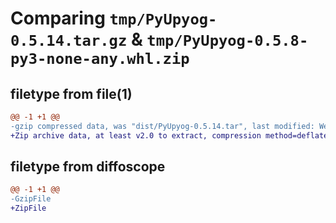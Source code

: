 # Comparing `tmp/PyUpyog-0.5.14.tar.gz` & `tmp/PyUpyog-0.5.8-py3-none-any.whl.zip`

## filetype from file(1)

```diff
@@ -1 +1 @@
-gzip compressed data, was "dist/PyUpyog-0.5.14.tar", last modified: Wed May 31 19:47:12 2023, max compression
+Zip archive data, at least v2.0 to extract, compression method=deflate
```

## filetype from diffoscope

```diff
@@ -1 +1 @@
-GzipFile
+ZipFile
```

